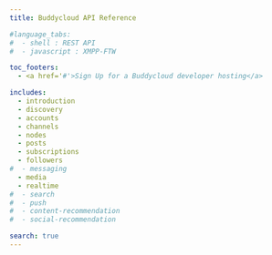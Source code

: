 ```yaml
---
title: Buddycloud API Reference

#language_tabs:
#  - shell : REST API
#  - javascript : XMPP-FTW

toc_footers:
  - <a href='#'>Sign Up for a Buddycloud developer hosting</a>

includes:
  - introduction
  - discovery
  - accounts
  - channels
  - nodes
  - posts
  - subscriptions
  - followers
#  - messaging
  - media
  - realtime
#  - search
#  - push
#  - content-recommendation
#  - social-recommendation

search: true
---
```

